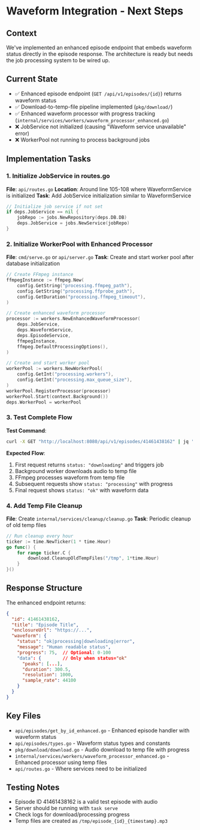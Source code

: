 # Waveform Integration - Next Steps

## Context
We've implemented an enhanced episode endpoint that embeds waveform status directly in the episode response. The architecture is ready but needs the job processing system to be wired up.

## Current State
- ✅ Enhanced episode endpoint (`GET /api/v1/episodes/{id}`) returns waveform status
- ✅ Download-to-temp-file pipeline implemented (`pkg/download/`)
- ✅ Enhanced waveform processor with progress tracking (`internal/services/workers/waveform_processor_enhanced.go`)
- ❌ JobService not initialized (causing "Waveform service unavailable" error)
- ❌ WorkerPool not running to process background jobs

## Implementation Tasks

### 1. Initialize JobService in routes.go
**File**: `api/routes.go`
**Location**: Around line 105-108 where WaveformService is initialized
**Task**: Add JobService initialization similar to WaveformService
```go
// Initialize job service if not set
if deps.JobService == nil {
    jobRepo := jobs.NewRepository(deps.DB.DB)
    deps.JobService = jobs.NewService(jobRepo)
}
```

### 2. Initialize WorkerPool with Enhanced Processor
**File**: `cmd/serve.go` or `api/server.go`
**Task**: Create and start worker pool after database initialization
```go
// Create FFmpeg instance
ffmpegInstance := ffmpeg.New(
    config.GetString("processing.ffmpeg_path"),
    config.GetString("processing.ffprobe_path"),
    config.GetDuration("processing.ffmpeg_timeout"),
)

// Create enhanced waveform processor
processor := workers.NewEnhancedWaveformProcessor(
    deps.JobService,
    deps.WaveformService,
    deps.EpisodeService,
    ffmpegInstance,
    ffmpeg.DefaultProcessingOptions(),
)

// Create and start worker pool
workerPool := workers.NewWorkerPool(
    config.GetInt("processing.workers"),
    config.GetInt("processing.max_queue_size"),
)
workerPool.RegisterProcessor(processor)
workerPool.Start(context.Background())
deps.WorkerPool = workerPool
```

### 3. Test Complete Flow
**Test Command**: 
```bash
curl -X GET "http://localhost:8080/api/v1/episodes/41461438162" | jq '.waveform'
```

**Expected Flow**:
1. First request returns `status: "downloading"` and triggers job
2. Background worker downloads audio to temp file
3. FFmpeg processes waveform from temp file
4. Subsequent requests show `status: "processing"` with progress
5. Final request shows `status: "ok"` with waveform data

### 4. Add Temp File Cleanup
**File**: Create `internal/services/cleanup/cleanup.go`
**Task**: Periodic cleanup of old temp files
```go
// Run cleanup every hour
ticker := time.NewTicker(1 * time.Hour)
go func() {
    for range ticker.C {
        download.CleanupOldTempFiles("/tmp", 1*time.Hour)
    }
}()
```

## Response Structure
The enhanced endpoint returns:
```json
{
  "id": 41461438162,
  "title": "Episode Title",
  "enclosureUrl": "https://...",
  "waveform": {
    "status": "ok|processing|downloading|error",
    "message": "Human readable status",
    "progress": 75,  // Optional: 0-100
    "data": {        // Only when status="ok"
      "peaks": [...],
      "duration": 300.5,
      "resolution": 1000,
      "sample_rate": 44100
    }
  }
}
```

## Key Files
- `api/episodes/get_by_id_enhanced.go` - Enhanced episode handler with waveform status
- `api/episodes/types.go` - Waveform status types and constants
- `pkg/download/download.go` - Audio download to temp file with progress
- `internal/services/workers/waveform_processor_enhanced.go` - Enhanced processor using temp files
- `api/routes.go` - Where services need to be initialized

## Testing Notes
- Episode ID 41461438162 is a valid test episode with audio
- Server should be running with `task serve`
- Check logs for download/processing progress
- Temp files are created as `/tmp/episode_{id}_{timestamp}.mp3`